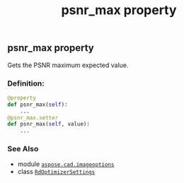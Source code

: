 ﻿---
title: psnr_max property
second_title: Aspose.CAD for Python via .NET API References
description: 
type: docs
weight: 100
url: /python-net/aspose.cad.imageoptions/rdoptimizersettings/psnr_max/
is_root: false
---

## psnr_max property


Gets the PSNR maximum expected value.
### Definition:
```python
@property
def psnr_max(self):
    ...
@psnr_max.setter
def psnr_max(self, value):
    ...
```

### See Also
* module [`aspose.cad.imageoptions`](../../)
* class [`RdOptimizerSettings`](/cad/python-net/aspose.cad.imageoptions/rdoptimizersettings)
